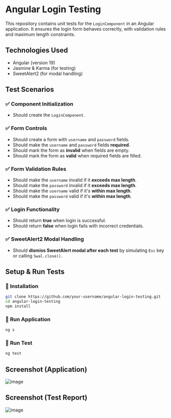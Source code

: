 # Angular Login Testing  

This repository contains unit tests for the `LoginComponent` in an Angular application. It ensures the login form behaves correctly, with validation rules and maximum length constraints.  

## **Technologies Used**  
- Angular (version 19)
- Jasmine & Karma (for testing)  
- SweetAlert2 (for modal handling)  

## **Test Scenarios**  

### ✅ **Component Initialization**  
- Should create the `LoginComponent`.  

### ✅ **Form Controls**  
- Should create a form with `username` and `password` fields.  
- Should make the `username` and `password` fields **required**.  
- Should mark the form as **invalid** when fields are empty.  
- Should mark the form as **valid** when required fields are filled.  

### ✅ **Form Validation Rules**  
- Should make the `username` invalid if it **exceeds max length**.  
- Should make the `password` invalid if it **exceeds max length**.  
- Should make the `username` valid if it's **within max length**.  
- Should make the `password` valid if it's **within max length**.  

### ✅ **Login Functionality**  
- Should return **true** when login is successful.  
- Should return **false** when login fails with incorrect credentials.  

### ✅ **SweetAlert2 Modal Handling**  
- Should **dismiss SweetAlert modal after each test** by simulating `Esc` key or calling `Swal.close()`.  

## **Setup & Run Tests**  

### 📌 **Installation**  
```bash
git clone https://github.com/your-username/angular-login-testing.git
cd angular-login-testing
npm install
```

### 📌 **Run Application**  
```bash
ng s
```

### 📌 **Run Test**  
```bash
ng test
```

## Screenshot (Application)

![image](https://github.com/user-attachments/assets/46c0da3b-f972-423b-995c-bce69c0dda1a)

## Screenshot (Test Report)

![image](https://github.com/user-attachments/assets/6545d43f-9ed6-46f3-b064-40582663f6f3)


